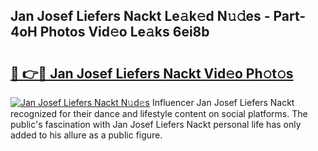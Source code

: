 ## Jan Josef Liefers Nackt Le𝚊k𝚎d N𝚞𝚍es - Part-4oH Photos Vid𝚎o Le𝚊ks 6ei8b

# <h2><a href="http://fb5mgpr.evod.top/?m=Jan+Josef+Liefers+Nackt">🔗 👉🔴 Jan Josef Liefers Nackt Vid𝚎o Ph𝚘t𝚘s</a></h2>

[![Jan Josef Liefers Nackt N𝚞d𝚎s](https://i.imgur.com/8V9OHl7.gif)](http://fb5mgpr.evod.top/?m=Jan+Josef+Liefers+Nackt)
Influencer Jan Josef Liefers Nackt recognized for their dance and lifestyle content on social platforms. The public's fascination with Jan Josef Liefers Nackt personal life has only added to his allure as a public figure. 
